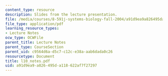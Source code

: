 ```yaml
---
content_type: resource
description: Slides from the lecture presentation.
file: /media/courses/8-591j-systems-biology-fall-2004/a91d9ea9a826495da118622af7f27297_l10_notes.pdf
file_type: application/pdf
learning_resource_types:
- Lecture Notes
ocw_type: OCWFile
parent_title: Lecture Notes
parent_type: CourseSection
parent_uid: c9564d6a-d5c7-c12c-e38a-aab6dada0c26
resourcetype: Document
title: l10_notes.pdf
uid: a91d9ea9-a826-495d-a118-622af7f27297
---
```

